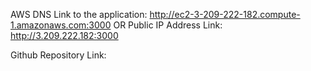 AWS DNS Link to the application: http://ec2-3-209-222-182.compute-1.amazonaws.com:3000
OR
Public IP Address Link: http://3.209.222.182:3000

Github Repository Link: 

